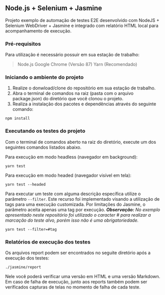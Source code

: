 ## Node.js + Selenium + Jasmine
Projeto exemplo de automação de testes E2E desenvolvido com NodeJS + Selenium WebDriver + Jasmine e integrado com relatório HTML local para acompanhamento de execução.

### Pré-requisitos
Para utilização é necessário possuir em sua estação de trabalho:

> Node.js
> Google Chrome (Versão 87)
> Yarn (Recomendado)

### Iniciando o ambiente do projeto
1. Realize o donwload/clone do repositório em sua estação de trabalho.
2. Abra o terminal de comandos na raiz (pasta com o arquivo package.json) do diretório que você clonou o projeto.
3. Realiza a instalação dos pacotes e dependências através do seguinte comando:
```
npm install
```

### Executando os testes do projeto
Com o terminal de comandos aberto na raiz do diretório, execute um dos seguintes comandos listados abaixo.

Para execução em modo headless (navegador em background):
```
yarn test
```

Para execução em modo headed (navegador visível em tela):
```
yarn test --headed
```

Para executar um teste com alguma descrição específica utilize o parâmetro `--filter`. Este recurso foi implementado visando a utilização de tags para uma execução customizada. Por limitações do Jasmine, o parâmetro aceita apenas uma tag por execução.
***Observação:*** _No exemplo apresentado neste repositório foi utilizado o caracter # para realizar a marcação do teste alvo, porém isso não é uma obrigatoriedade._
```
yarn test --filter=#tag
```

### Relatórios de execução dos testes
Os arquivos report podem ser encontrados no seguite diretório após a execução dos testes:
```
./jasmine/report
```

Nele você poderá verificar uma versão em HTML e uma versão Markdown. Em caso de falha de execução, junto aos reports também podem ser verificados capturas de telas no momento de falha de cada teste.
